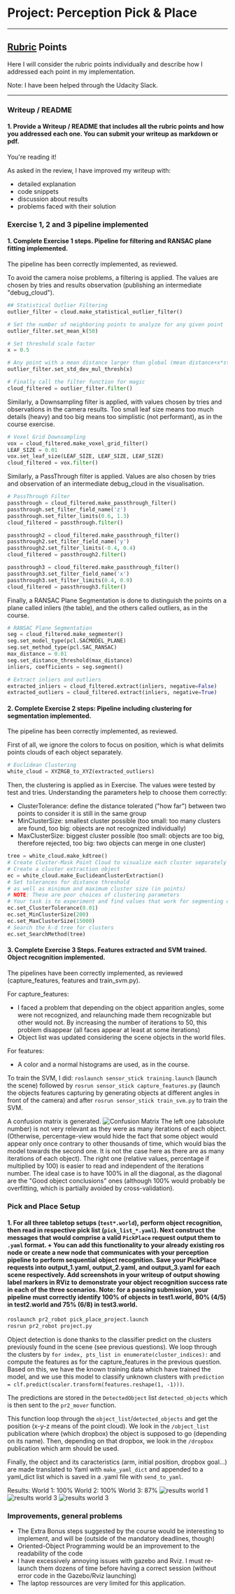 # Project: Perception Pick & Place

---

## [Rubric](https://review.udacity.com/#!/rubrics/1067/view) Points
Here I will consider the rubric points individually and describe how I addressed each point in my implementation.  

Note: I have been helped through the Udacity Slack.

---

### Writeup / README

#### 1. Provide a Writeup / README that includes all the rubric points and how you addressed each one.  You can submit your writeup as markdown or pdf.  

You're reading it!

As asked in the review, I have improved my writeup with:
- detailed explanation
- code snippets
- discussion about results
- problems faced with their solution


### Exercise 1, 2 and 3 pipeline implemented
#### 1. Complete Exercise 1 steps. Pipeline for filtering and RANSAC plane fitting implemented.

The pipeline has been correctly implemented, as reviewed.

To avoid the camera noise problems, a filtering is applied. The values are chosen by tries and results observation (publishing an intermediate "debug_cloud").

```python
## Statistical Outlier Filtering
outlier_filter = cloud.make_statistical_outlier_filter()

# Set the number of neighboring points to analyze for any given point
outlier_filter.set_mean_k(50)

# Set threshold scale factor
x = 0.5

# Any point with a mean distance larger than global (mean distance+x*std_dev) will be considered outlier
outlier_filter.set_std_dev_mul_thresh(x)

# Finally call the filter function for magic
cloud_filtered = outlier_filter.filter()
```

Similarly, a Downsampling filter is applied, with values chosen by tries and observations in the camera results. Too small leaf size means too much details (heavy) and too big means too simplistic (not performant), as in the course exercise.
```python
# Voxel Grid Downsampling
vox = cloud_filtered.make_voxel_grid_filter()
LEAF_SIZE = 0.01
vox.set_leaf_size(LEAF_SIZE, LEAF_SIZE, LEAF_SIZE)
cloud_filtered = vox.filter()
```
Similarly, a PassThrough filter is applied. Values are also chosen by tries and observation of an intermediate debug_cloud in the visualisation.
```python
# PassThrough Filter
passthrough = cloud_filtered.make_passthrough_filter()
passthrough.set_filter_field_name('z')
passthrough.set_filter_limits(0.6, 1.3)
cloud_filtered = passthrough.filter()

passthrough2 = cloud_filtered.make_passthrough_filter()
passthrough2.set_filter_field_name('y')
passthrough2.set_filter_limits(-0.4, 0.4)
cloud_filtered = passthrough2.filter()

passthrough3 = cloud_filtered.make_passthrough_filter()
passthrough3.set_filter_field_name('x')
passthrough3.set_filter_limits(0.4, 0.9)
cloud_filtered = passthrough3.filter()

```

Finally, a RANSAC Plane Segmentation is done to distinguish the points on a plane called inliers (the table), and the others called outliers, as in the course.

```python
# RANSAC Plane Segmentation
seg = cloud_filtered.make_segmenter()
seg.set_model_type(pcl.SACMODEL_PLANE)
seg.set_method_type(pcl.SAC_RANSAC)
max_distance = 0.01
seg.set_distance_threshold(max_distance)
inliers, coefficients = seg.segment()

# Extract inliers and outliers
extracted_inliers = cloud_filtered.extract(inliers, negative=False)
extracted_outliers = cloud_filtered.extract(inliers, negative=True)
```


#### 2. Complete Exercise 2 steps: Pipeline including clustering for segmentation implemented.  

The pipeline has been correctly implemented, as reviewed.

First of all, we ignore the colors to focus on position, which is what delimits points clouds of each object separately.
```python
# Euclidean Clustering
white_cloud = XYZRGB_to_XYZ(extracted_outliers)
```

Then, the clustering is applied as in Exercise. The values were tested by test and tries. Understanding the parameters help to choose them correctly:
- ClusterTolerance: define the distance tolerated ("how far") between two points to consider it is still in the same group
- MinClusterSize: smallest cluster possible (too small: too many clusters are found, too big: objects are not recognized individually)
- MaxClusterSize: biggest cluster possible (too small: objects are too big, therefore rejected, too big: two objects can merge in one cluster)

```python
tree = white_cloud.make_kdtree()
# Create Cluster-Mask Point Cloud to visualize each cluster separately
# Create a cluster extraction object
ec = white_cloud.make_EuclideanClusterExtraction()
# Set tolerances for distance threshold
# as well as minimum and maximum cluster size (in points)
# NOTE: These are poor choices of clustering parameters
# Your task is to experiment and find values that work for segmenting objects.
ec.set_ClusterTolerance(0.01)
ec.set_MinClusterSize(200)
ec.set_MaxClusterSize(15000)
# Search the k-d tree for clusters
ec.set_SearchMethod(tree)
```
#### 3. Complete Exercise 3 Steps.  Features extracted and SVM trained.  Object recognition implemented.
The pipelines have been correctly implemented, as reviewed (capture_features, features and train_svm.py).

For capture_features:
- I faced a problem that depending on the object apparition angles, some were not recognized, and relaunching made them recognizable but other would not. By increasing the number of iterations to 50, this problem disappear (all faces appear at least at some iterations)
- Object list was updated considering the scene objects in the world files.

For features:
- A color and a normal histograms are used, as in the course.

To train the SVM, I did:
`roslaunch sensor_stick training.launch` (launch the scene) followed by `rosrun sensor_stick capture_features.py` (launch the objects features capturing by generating objects at different angles in front of the camera) and after `rosrun sensor_stick train_svm.py` to train the SVM.

A confusion matrix is generated.
![Confusion Matrix](confusion.png)
The left one (absolute number) is not very relevant as they were as many iterations of each object. (Otherwise, percentage-view would hide the fact that some object would appear only once contrary to other thousands of time, which would bias the model towards the second one. It is not the case here as there are as many iterations of each object).
The right one (relative values, percentage if multiplied by 100) is easier to read and independent of the iterations number. The ideal case is to have 100% in all the diagonal, as the diagonal are the "Good object conclusions" ones (although 100% would probably be overfitting, which is partially avoided by cross-validation).

### Pick and Place Setup

#### 1. For all three tabletop setups (`test*.world`), perform object recognition, then read in respective pick list (`pick_list_*.yaml`). Next construct the messages that would comprise a valid `PickPlace` request output them to `.yaml` format. + You can add this functionality to your already existing ros node or create a new node that communicates with your perception pipeline to perform sequential object recognition. Save your PickPlace requests into output_1.yaml, output_2.yaml, and output_3.yaml for each scene respectively. Add screenshots in your writeup of output showing label markers in RViz to demonstrate your object recognition success rate in each of the three scenarios. Note: for a passing submission, your pipeline must correctly identify 100% of objects in test1.world, 80% (4/5) in test2.world and 75% (6/8) in test3.world.



```python
roslaunch pr2_robot pick_place_project.launch
rosrun pr2_robot project.py
```

Object detection is done thanks to the classifier predict on the clusters previously found in the scene (see previous questions).
We loop through the clusters by `for index, pts_list in enumerate(cluster_indices):` and compute the features as for the capture_features in the previous question. Based on this, we have the known training data which have trained the model, and we use this model to classify unknown clusters with `prediction = clf.predict(scaler.transform(features.reshape(1, -1)))`.

The predictions are stored in the `DetectedObject` list `detected_objects` which is then sent to the `pr2_mover` function.

This function loop through the `object_list`/`detected_objects` and get the position (x-y-z means  of the point cloud). We look in the `/object_list` publication where (which dropbox) the object is supposed to go (depending on its name). Then, depending on that dropbox, we look in the `/dropbox` publication which arm should be used.


Finally, the object and its caracteristics (arm, initial position, dropbox goal...) are made translated to Yaml with `make_yaml_dict` and appended to a yaml_dict list which is saved in a .yaml file with `send_to_yaml`.

Results:
World 1: 100%
World 2: 100%
World 3: 87%
![results world 1](w1.png)
![results world 3](w2.png)
![results world 3](w3.png)



### Improvements, general problems
- The Extra Bonus steps suggested by the course would be interesting to implement, and will be (outside of the mandatory deadlines, though)
- Oriented-Object Programming would be an improvement to the readability of the code
- I have excessively annoying issues with gazebo and Rviz. I must re-launch them dozens of time before having a correct session (without error code in the Gazebo/Rviz launching)
- The laptop ressources are very limited for this application.
